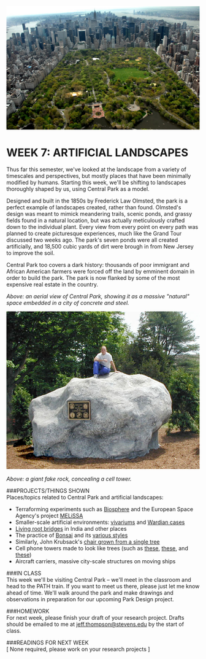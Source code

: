 ![An aerial view of Central Park](https://raw.githubusercontent.com/jeffThompson/TechnologyAndTheLandscape/master/Images/Week07/CentralPark.jpg)

WEEK 7: ARTIFICIAL LANDSCAPES
====

Thus far this semester, we've looked at the landscape from a variety of timescales and perspectives, but mostly places that have been minimally modified by humans. Starting this week, we'll be shifting to landscapes thoroughly shaped by us, using Central Park as a model.

Designed and built in the 1850s by Frederick Law Olmsted, the park is a perfect example of landscapes created, rather than found. Olmsted's design was meant to mimick meandering trails, scenic ponds, and grassy fields found in a natural location, but was actually meticulously crafted down to the individual plant. Every view from every point on every path was planned to create picturesque experiences, much like the Grand Tour discussed two weeks ago. The park's seven ponds were all created artificially, and 18,500 cubic yards of dirt were brough in from New Jersey to improve the soil.

Central Park too covers a dark history: thousands of poor immigrant and African American farmers were forced off the land by emminent domain in order to build the park. The park is now flanked by some of the most expensive real estate in the country.

*Above: an aerial view of Central Park, showing it as a massive "natural" space embedded in a city of concrete and steel.*

![A giant fake rock, concealing a cell tower](https://raw.githubusercontent.com/jeffThompson/TechnologyAndTheLandscape/master/Images/Week07/GiantFakeRockVeteranMemorialConcealingCellTower_CantonMass.jpg)

*Above: a giant fake rock, concealing a cell tower.*

###PROJECTS/THINGS SHOWN  
Places/topics related to Central Park and artificial landscapes:

* Terraforming experiments such as [Biosphere](https://en.wikipedia.org/wiki/Biosphere_2) and the European Space Agency's project [MELiSSA](https://en.wikipedia.org/wiki/MELiSSA)  
* Smaller-scale artificial environments: [vivariums](https://en.wikipedia.org/wiki/Vivarium) and [Wardian cases](https://en.wikipedia.org/wiki/Wardian_case)  
* [Living root bridges](https://en.wikipedia.org/wiki/Living_root_bridges) in India and other places  
* The practice of [Bonsai](https://en.wikipedia.org/wiki/Bonsai) and its [various styles](https://en.wikipedia.org/wiki/Bonsai_styles)  
* Similarly, John Krubsack's [chair grown from a single tree](https://en.wikipedia.org/wiki/John_Krubsack)  
* Cell phone towers made to look like trees (such as [these](http://treescapes.com/wireless-concealment/#25021-wireless-concealment/24907), [these](http://www.environmentalintegration.com/cell-tower-concealment.htm), and [these](http://utilitycamo.com/products/refurbishment))  
* Aircraft carriers, massive city-scale structures on moving ships  

###IN CLASS  
This week we'll be visiting Central Park – we'll meet in the classroom and head to the PATH train. If you want to meet us there, please just let me know ahead of time. We'll walk around the park and make drawings and observations in preparation for our upcoming Park Design project.

###HOMEWORK  
For next week, please finish your draft of your research project. Drafts should be emailed to me at [jeff.thompson@stevens.edu](mailto:jeff.thompson@stevens.edu) by the start of class.

###READINGS FOR NEXT WEEK  
[ None required, please work on your research projects ]
